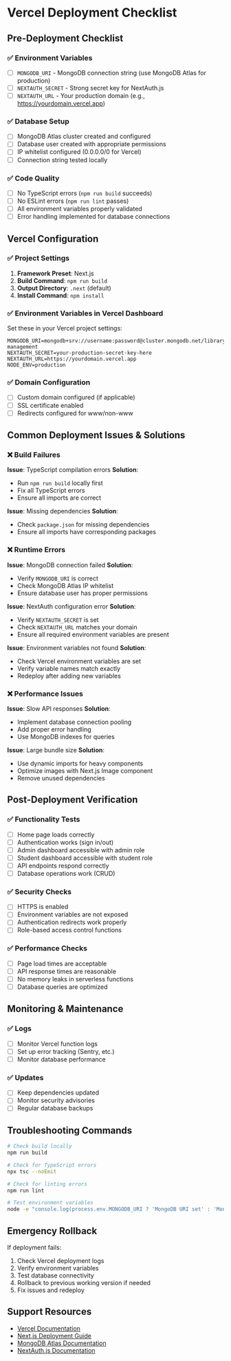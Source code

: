 # Vercel Deployment Checklist

## Pre-Deployment Checklist

### ✅ Environment Variables
- [ ] `MONGODB_URI` - MongoDB connection string (use MongoDB Atlas for production)
- [ ] `NEXTAUTH_SECRET` - Strong secret key for NextAuth.js
- [ ] `NEXTAUTH_URL` - Your production domain (e.g., https://yourdomain.vercel.app)

### ✅ Database Setup
- [ ] MongoDB Atlas cluster created and configured
- [ ] Database user created with appropriate permissions
- [ ] IP whitelist configured (0.0.0.0/0 for Vercel)
- [ ] Connection string tested locally

### ✅ Code Quality
- [ ] No TypeScript errors (`npm run build` succeeds)
- [ ] No ESLint errors (`npm run lint` passes)
- [ ] All environment variables properly validated
- [ ] Error handling implemented for database connections

## Vercel Configuration

### ✅ Project Settings
1. **Framework Preset**: Next.js
2. **Build Command**: `npm run build`
3. **Output Directory**: `.next` (default)
4. **Install Command**: `npm install`

### ✅ Environment Variables in Vercel Dashboard
Set these in your Vercel project settings:
```
MONGODB_URI=mongodb+srv://username:password@cluster.mongodb.net/library-management
NEXTAUTH_SECRET=your-production-secret-key-here
NEXTAUTH_URL=https://yourdomain.vercel.app
NODE_ENV=production
```

### ✅ Domain Configuration
- [ ] Custom domain configured (if applicable)
- [ ] SSL certificate enabled
- [ ] Redirects configured for www/non-www

## Common Deployment Issues & Solutions

### ❌ Build Failures

**Issue**: TypeScript compilation errors
**Solution**: 
- Run `npm run build` locally first
- Fix all TypeScript errors
- Ensure all imports are correct

**Issue**: Missing dependencies
**Solution**:
- Check `package.json` for missing dependencies
- Ensure all imports have corresponding packages

### ❌ Runtime Errors

**Issue**: MongoDB connection failed
**Solution**:
- Verify `MONGODB_URI` is correct
- Check MongoDB Atlas IP whitelist
- Ensure database user has proper permissions

**Issue**: NextAuth configuration error
**Solution**:
- Verify `NEXTAUTH_SECRET` is set
- Check `NEXTAUTH_URL` matches your domain
- Ensure all required environment variables are present

**Issue**: Environment variables not found
**Solution**:
- Check Vercel environment variables are set
- Verify variable names match exactly
- Redeploy after adding new variables

### ❌ Performance Issues

**Issue**: Slow API responses
**Solution**:
- Implement database connection pooling
- Add proper error handling
- Use MongoDB indexes for queries

**Issue**: Large bundle size
**Solution**:
- Use dynamic imports for heavy components
- Optimize images with Next.js Image component
- Remove unused dependencies

## Post-Deployment Verification

### ✅ Functionality Tests
- [ ] Home page loads correctly
- [ ] Authentication works (sign in/out)
- [ ] Admin dashboard accessible with admin role
- [ ] Student dashboard accessible with student role
- [ ] API endpoints respond correctly
- [ ] Database operations work (CRUD)

### ✅ Security Checks
- [ ] HTTPS is enabled
- [ ] Environment variables are not exposed
- [ ] Authentication redirects work properly
- [ ] Role-based access control functions

### ✅ Performance Checks
- [ ] Page load times are acceptable
- [ ] API response times are reasonable
- [ ] No memory leaks in serverless functions
- [ ] Database queries are optimized

## Monitoring & Maintenance

### ✅ Logs
- [ ] Monitor Vercel function logs
- [ ] Set up error tracking (Sentry, etc.)
- [ ] Monitor database performance

### ✅ Updates
- [ ] Keep dependencies updated
- [ ] Monitor security advisories
- [ ] Regular database backups

## Troubleshooting Commands

```bash
# Check build locally
npm run build

# Check for TypeScript errors
npx tsc --noEmit

# Check for linting errors
npm run lint

# Test environment variables
node -e "console.log(process.env.MONGODB_URI ? 'MongoDB URI set' : 'MongoDB URI missing')"
```

## Emergency Rollback

If deployment fails:
1. Check Vercel deployment logs
2. Verify environment variables
3. Test database connectivity
4. Rollback to previous working version if needed
5. Fix issues and redeploy

## Support Resources

- [Vercel Documentation](https://vercel.com/docs)
- [Next.js Deployment Guide](https://nextjs.org/docs/deployment)
- [MongoDB Atlas Documentation](https://docs.atlas.mongodb.com/)
- [NextAuth.js Documentation](https://next-auth.js.org/)
